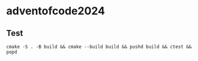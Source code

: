 # adventofcode2024
## Test
```
cmake -S . -B build && cmake --build build && pushd build && ctest && popd
```